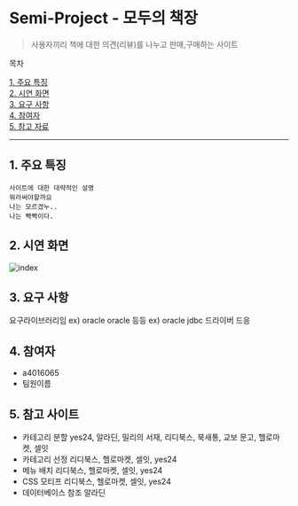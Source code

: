 # Semi-Project - 모두의 책장
>사용자끼리 책에 대한 의견(리뷰)를 나누고 판매,구매하는 사이트

목차

[1. 주요 특징](#item1)  
[2. 시연 화면](#item2)  
[3. 요구 사항](#item3)  
[4. 참여자](#item4)  
[5. 참고 자료](#item5)

***



## <span id="item1">1. 주요 특징</span>
    사이트에 대한 대략적인 설명
    뭐라써야할까요
    나는 모르겠누..
    나는 빡빡이다.

## <span id="item2">2. 시연 화면</span>
![index](https://user-images.githubusercontent.com/49514454/81631564-17214f00-9443-11ea-8e06-807211ff82e0.png)

## <span id="item3">3. 요구 사항</span>
요구라이브러리임
ex) oracle oracle 등등
ex) oracle jdbc 드라이버 드응
## <span id="item4">4. 참여자</span>
* a4016065
* 팀원이름

## <span id ="item5">5. 참고 사이트</span>
* 카테고리 분할
 yes24, 알라딘, 밀리의 서재, 리디북스, 북새통, 교보 문고, 헬로마켓, 셀잇 
* 카테고리 선정
리디북스, 헬로마켓, 셀잇, yes24
* 메뉴 배치
리디북스, 헬로마켓, 셀잇, yes24
* CSS 모티프
리디북스, 헬로마켓, 셀잇, yes24
* 데이터베이스 참조
알라딘 
